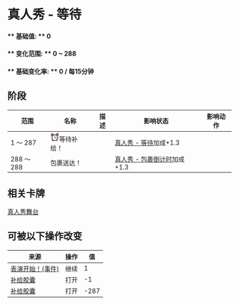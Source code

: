 # 真人秀 - 等待  
#### ** 基础值: ** 0   
#### ** 变化范围: ** 0 ~ 288  
#### ** 基础变化率: ** 0 / 每15分钟  
## 阶段  
范围  |  名称  |  描述  |  影响状态  |  影响动作  
----  |  ----  |  ----  |  ----  |  ----  
1 ～ 287  |  <img decoding="async" src="Sprite/AlarmClock.png" href="a.md" style="max-width:20px;max-height:20px;">等待补给！  |    |  [真人秀 - 等待](TV_CounterWait.md)加成+1.3  |    
288 ～ 288  |  包裹送达！  |    |  [真人秀 - 包裹倒计时](TV_CounterRush.md)加成+1.3  |    
## 相关卡牌  
[真人秀舞台](TV_Stage.md)  
## 可被以下操作改变  
来源  |  操作  |  值  
----  |  ----  |  ----  
[表演开始！(事件)](Event_TVIntro.md)  |  继续  |  1  
[补给胶囊](TV_SupplyCapsule.md)  |  打开  |  -1  
[补给胶囊](TV_SupplyCapsule.md)  |  打开  |  -287  


<script>document.title="真人秀 - 等待 - 卡牌生存百科 Card Survival Wiki";</script>